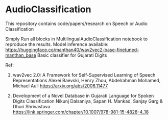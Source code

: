 # AudioClassification
This repository contains code/papers/research on Speech or Audio Classification

Simply Run all blocks in MultilingualAudioClassification notebook to reproduce the results. 
Model inference available: https://huggingface.co/manthan40/wav2vec2-base-finetuned-manthan_base 
Basic classifier for Gujarati Digits

Ref: 
1. wav2vec 2.0: A Framework for Self-Supervised Learning of Speech Representations Alexei Baevski, Henry Zhou, Abdelrahman Mohamed, Michael Auli
https://arxiv.org/abs/2006.11477

2. Development of a Novel Database in Gujarati Language for Spoken Digits Classification Nikunj Dalsaniya, Sapan H. Mankad, Sanjay Garg & Dhuri Shrivastava  
https://link.springer.com/chapter/10.1007/978-981-15-4828-4_18



